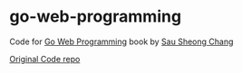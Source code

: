 # go-web-programming

Code for [Go Web Programming](https://www.amazon.com/Web-Programming-Sau-Sheong-Chang/dp/1617292567) book by [Sau Sheong Chang](https://github.com/sausheong)


[Original Code repo](https://github.com/sausheong/gwp)